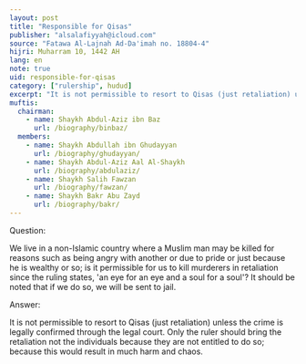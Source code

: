 ```yaml
---
layout: post
title: "Responsible for Qisas"
publisher: "alsalafiyyah@icloud.com"
source: "Fatawa Al-Lajnah Ad-Da'imah no. 18804-4"
hijri: Muharram 10, 1442 AH
lang: en
note: true
uid: responsible-for-qisas
category: ["rulership", hudud]
excerpt: "It is not permissible to resort to Qisas (just retaliation) unless the crime is legally confirmed through the legal court. Only the ruler should bring the retaliation not the individuals because they are not entitled to do so; because this would result in much harm and chaos."
muftis:
  chairman: 
    - name: Shaykh Abdul-Aziz ibn Baz
      url: /biography/binbaz/
  members: 
    - name: Shaykh Abdullah ibn Ghudayyan
      url: /biography/ghudayyan/
    - name: Shaykh Abdul-Aziz Aal Al-Shaykh
      url: /biography/abdulaziz/
    - name: Shaykh Salih Fawzan
      url: /biography/fawzan/
    - name: Shaykh Bakr Abu Zayd
      url: /biography/bakr/
---
```


Question: 

We live in a non-Islamic country where a Muslim man may be killed for reasons such as being angry with another or due to pride or just because he is wealthy or so; is it permissible for us to kill murderers in retaliation since the ruling states, 'an eye for an eye and a soul for a soul'? It should be noted that if we do so, we will be sent to jail.

Answer:

It is not permissible to resort to Qisas (just retaliation) unless the crime is legally confirmed through the legal court. Only the ruler should bring the retaliation not the individuals because they are not entitled to do so; because this would result in much harm and chaos.
